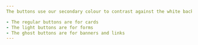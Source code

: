 ```yaml
---
The buttons use our secondary colour to contrast against the white backgrounds

- The regular buttons are for cards
- The light buttons are for forms
- The ghost buttons are for banners and links
---
```


